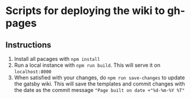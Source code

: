 # Scripts for deploying the wiki to gh-pages

## Instructions

1. Install all pacages with `npm install`
2. Run a local instance with `npm run build`. This will serve it on `localhost:8000`
3. When satisfied with your changes, do `npm run save-changes` to update the gatsby wiki. This will save the templates and commit changes with the date as the commit message `"Page built on date +"%d-%m-%Y %T"`
